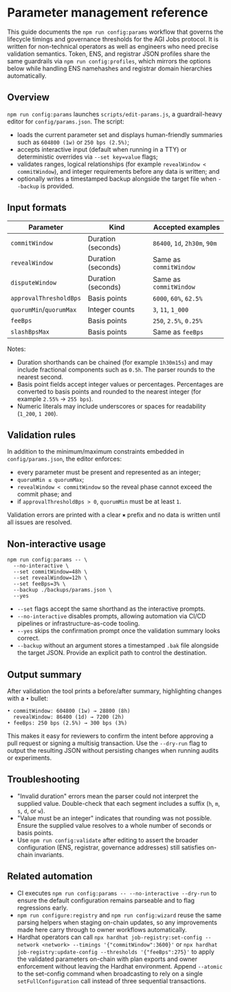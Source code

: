 # Parameter management reference

This guide documents the `npm run config:params` workflow that governs the
lifecycle timings and governance thresholds for the AGI Jobs protocol. It is
written for non-technical operators as well as engineers who need precise
validation semantics. Token, ENS, and registrar JSON profiles share the same
guardrails via `npm run config:profiles`, which mirrors the options below while
handling ENS namehashes and registrar domain hierarchies automatically.

## Overview

`npm run config:params` launches `scripts/edit-params.js`, a guardrail-heavy
editor for `config/params.json`. The script:

- loads the current parameter set and displays human-friendly summaries such as
  `604800 (1w)` or `250 bps (2.5%)`;
- accepts interactive input (default when running in a TTY) or deterministic
  overrides via `--set key=value` flags;
- validates ranges, logical relationships (for example `revealWindow < commitWindow`),
  and integer requirements before any data is written; and
- optionally writes a timestamped backup alongside the target file when `--backup`
  is provided.

## Input formats

| Parameter               | Kind               | Accepted examples             |
| ----------------------- | ------------------ | ----------------------------- |
| `commitWindow`          | Duration (seconds) | `86400`, `1d`, `2h30m`, `90m` |
| `revealWindow`          | Duration (seconds) | Same as `commitWindow`        |
| `disputeWindow`         | Duration (seconds) | Same as `commitWindow`        |
| `approvalThresholdBps`  | Basis points       | `6000`, `60%`, `62.5%`        |
| `quorumMin`/`quorumMax` | Integer counts     | `3`, `11`, `1_000`            |
| `feeBps`                | Basis points       | `250`, `2.5%`, `0.25%`        |
| `slashBpsMax`           | Basis points       | Same as `feeBps`              |

Notes:

- Duration shorthands can be chained (for example `1h30m15s`) and may include
  fractional components such as `0.5h`. The parser rounds to the nearest second.
- Basis point fields accept integer values or percentages. Percentages are
  converted to basis points and rounded to the nearest integer (for example
  `2.55%` → `255 bps`).
- Numeric literals may include underscores or spaces for readability (`1_200`,
  `1 200`).

## Validation rules

In addition to the minimum/maximum constraints embedded in `config/params.json`,
the editor enforces:

- every parameter must be present and represented as an integer;
- `quorumMin ≤ quorumMax`;
- `revealWindow < commitWindow` so the reveal phase cannot exceed the commit
  phase; and
- if `approvalThresholdBps > 0`, `quorumMin` must be at least `1`.

Validation errors are printed with a clear `✖` prefix and no data is written
until all issues are resolved.

## Non-interactive usage

```
npm run config:params -- \
  --no-interactive \
  --set commitWindow=48h \
  --set revealWindow=12h \
  --set feeBps=3% \
  --backup ./backups/params.json \
  --yes
```

- `--set` flags accept the same shorthand as the interactive prompts.
- `--no-interactive` disables prompts, allowing automation via CI/CD pipelines or
  infrastructure-as-code tooling.
- `--yes` skips the confirmation prompt once the validation summary looks
  correct.
- `--backup` without an argument stores a timestamped `.bak` file alongside the
  target JSON. Provide an explicit path to control the destination.

## Output summary

After validation the tool prints a before/after summary, highlighting changes
with a `•` bullet:

```
• commitWindow: 604800 (1w) → 28800 (8h)
  revealWindow: 86400 (1d) → 7200 (2h)
• feeBps: 250 bps (2.5%) → 300 bps (3%)
```

This makes it easy for reviewers to confirm the intent before approving a pull
request or signing a multisig transaction. Use the `--dry-run` flag to output the
resulting JSON without persisting changes when running audits or experiments.

## Troubleshooting

- "Invalid duration" errors mean the parser could not interpret the supplied
  value. Double-check that each segment includes a suffix (`h`, `m`, `s`, `d`,
  or `w`).
- "Value must be an integer" indicates that rounding was not possible. Ensure
  the supplied value resolves to a whole number of seconds or basis points.
- Use `npm run config:validate` after editing to assert the broader configuration
  (ENS, registrar, governance addresses) still satisfies on-chain invariants.

## Related automation

- CI executes `npm run config:params -- --no-interactive --dry-run` to ensure the
  default configuration remains parseable and to flag regressions early.
- `npm run configure:registry` and `npm run config:wizard` reuse the same parsing
  helpers when staging on-chain updates, so any improvements made here carry
  through to owner workflows automatically.
- Hardhat operators can call `npx hardhat job-registry:set-config --network <network> --timings '{"commitWindow":3600}'`
  or `npx hardhat job-registry:update-config --thresholds '{"feeBps":275}'` to apply the validated parameters on-chain
  with plan exports and owner enforcement without leaving the Hardhat environment. Append `--atomic` to the set-config command
  when broadcasting to rely on a single `setFullConfiguration` call instead of three sequential transactions.
